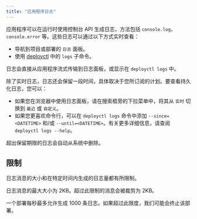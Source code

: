 ```yaml
---
title: "应用程序日志"
---
```


应用程序可以在运行时使用控制台 API 生成日志，方法包括 `console.log`、`console.error` 等。这些日志可以通过以下方式实时查看：

- 导航到项目或部署的 `日志` 面板。
- 使用 [deployctl](https://docs.deno.com/deploy/manual/deployctl) 中的 `logs` 子命令。

日志会直接从应用程序流式传输到日志面板，或显示在 `deployctl logs` 中。

除了实时日志，日志还会保留一段时间，具体取决于您所订阅的计划。要查看持久化日志，您可以：

- 如果您在浏览器中使用日志面板，请在搜索框旁的下拉菜单中，将其从 `实时` 切换到 `最近` 或 `自定义`。
- 如果您更喜欢命令行，可以在 `deployctl logs` 命令中添加 `--since=<DATETIME>` 和/或 `--until=<DATETIME>`。有关更多详细信息，请查阅 `deployctl logs --help`。

超出保留期限的日志会自动从系统中删除。

## 限制

日志消息的大小和在特定时间内生成的日志量都有所限制。

日志消息的最大大小为 2KB。超过此限制的消息会被裁剪为 2KB。

一个部署每秒最多允许生成 1000 条日志。如果超过此限度，我们可能会终止该部署。